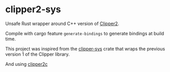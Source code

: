 # clipper2-sys

Unsafe Rust wrapper around C++ version of [Clipper2](https://github.com/AngusJohnson/Clipper2).

Compile with cargo feature `generate-bindings` to generate bindings at build time.

This project was inspired from the
[clipper-sys](https://crates.io/crates/clipper-sys) crate that wraps the
previous version 1 of the Clipper library.

And using [clipper2c](https://github.com/geoffder/clipper2c) 